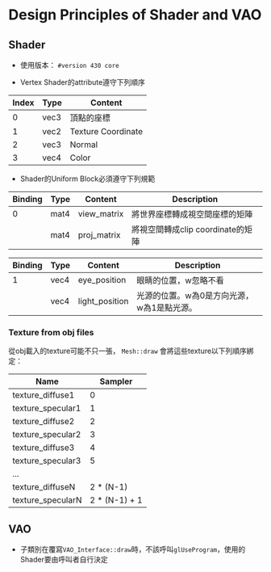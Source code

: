 # Design Principles of Shader and VAO

## Shader

- 使用版本： `#version 430 core`

- Vertex Shader的attribute遵守下列順序

|Index|Type|Content|
|-----|----|-------|
|0    |vec3|頂點的座標|
|1    |vec2|Texture Coordinate|
|2    |vec3|Normal|
|3    |vec4|Color|

- Shader的Uniform Block必須遵守下列規範

|Binding|Type|Content|Description|
|---    |--- |---    |---        |
|0      |mat4|view_matrix|將世界座標轉成視空間座標的矩陣|
|       |mat4|proj_matrix|將視空間轉成clip coordinate的矩陣|

|Binding|Type|Content|Description|
|---    |--- |---    |---        |
|1      |vec4|eye_position|眼睛的位置，w忽略不看|
|       |vec4|light_position|光源的位置。w為0是方向光源，w為1是點光源。|


### Texture from obj files

從obj載入的texture可能不只一張， `Mesh::draw` 會將這些texture以下列順序綁定：

|Name                |Sampler      |
|--------------------|-------------|
|texture_diffuse1    |0            |
|texture_specular1   |1            |
|texture_diffuse2    |2            |
|texture_specular2   |3            |
|texture_diffuse3    |4            |
|texture_specular3   |5            |
|...                 |             |
|texture_diffuseN    |2 * (N-1)    |
|texture_specularN   |2 * (N-1) + 1|

## VAO

- 子類別在覆寫`VAO_Interface::draw`時，不該呼叫`glUseProgram`，使用的Shader要由呼叫者自行決定